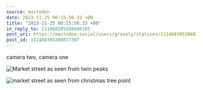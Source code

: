 ```yaml
---
source: mastodon
date: 2023-11-25 00:15:56.33 +00
title: "2023-11-25 00:15:56.33 +00"
in_reply_to: 111468285268666765
post_uri: https://mastodon.social/users/gravely/statuses/111468305208877397
post_id: 111468305208877397
---
```

camera two, camera one


![Market street as seen from twin peaks](/images/111468304772657266.jpeg)

![market street as seen from christmas tree point](/images/111468304950919298.jpeg)

